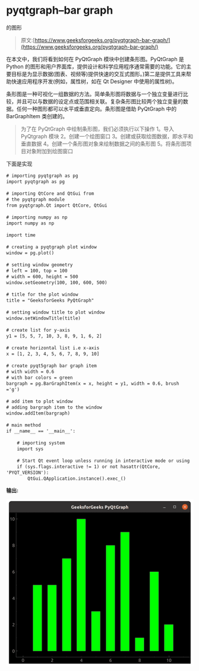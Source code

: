 # pyqtgraph–bar graph

的图形

> 原文:[https://www.geeksforgeeks.org/pyqtgraph-bar-graph/](https://www.geeksforgeeks.org/pyqtgraph-bar-graph/)

在本文中，我们将看到如何在 PyQtGraph 模块中创建条形图。PyQtGraph 是 Python 的图形和用户界面库，提供设计和科学应用程序通常需要的功能。它的主要目标是为显示数据(图表、视频等)提供快速的交互式图形。)第二是提供工具来帮助快速应用程序开发(例如，属性树，如在 Qt Designer 中使用的属性树)。

条形图是一种可视化一组数据的方法。简单条形图将数据与一个独立变量进行比较，并且可以与数据的设定点或范围相关联。复杂条形图比较两个独立变量的数据。任何一种图形都可以水平或垂直定向。条形图是借助 PyQtGraph 中的 BarGraphItem 类创建的。

> 为了在 PyQtGraph 中绘制条形图，我们必须执行以下操作
> 1。导入 PyQtgraph 模块
> 2。创建一个绘图窗口
> 3。创建或获取绘图数据，即水平和垂直数据
> 4。创建一个条形图对象来绘制数据之间的条形图
> 5。将条形图项目对象附加到绘图窗口

下面是实现

```
# importing pyqtgraph as pg
import pyqtgraph as pg

# importing QtCore and QtGui from 
# the pyqtgraph module
from pyqtgraph.Qt import QtCore, QtGui

# importing numpy as np
import numpy as np

import time

# creating a pyqtgraph plot window
window = pg.plot()

# setting window geometry
# left = 100, top = 100
# width = 600, height = 500
window.setGeometry(100, 100, 600, 500)

# title for the plot window
title = "GeeksforGeeks PyQtGraph"

# setting window title to plot window
window.setWindowTitle(title)

# create list for y-axis
y1 = [5, 5, 7, 10, 3, 8, 9, 1, 6, 2]

# create horizontal list i.e x-axis
x = [1, 2, 3, 4, 5, 6, 7, 8, 9, 10]

# create pyqt5graph bar graph item
# with width = 0.6
# with bar colors = green
bargraph = pg.BarGraphItem(x = x, height = y1, width = 0.6, brush ='g')

# add item to plot window
# adding bargraph item to the window
window.addItem(bargraph)

# main method
if __name__ == '__main__':

    # importing system
    import sys

    # Start Qt event loop unless running in interactive mode or using
    if (sys.flags.interactive != 1) or not hasattr(QtCore, 'PYQT_VERSION'):
        QtGui.QApplication.instance().exec_()
```

**输出:**

![pyqtgraph-bar-graph](img/c078ca8ec5f23f5e7c1700a285350368.png)